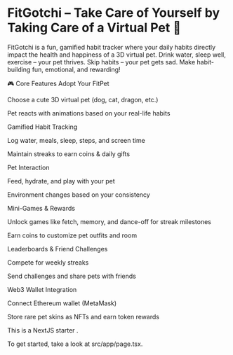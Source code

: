 
# FitGotchi – Take Care of Yourself by Taking Care of a Virtual Pet 🐾




FitGotchi is a fun, gamified habit tracker where your daily habits directly impact the health and happiness of a 3D virtual pet.
Drink water, sleep well, exercise – your pet thrives. Skip habits – your pet gets sad.
Make habit-building fun, emotional, and rewarding!

🎮 Core Features
Adopt Your FitPet

Choose a cute 3D virtual pet (dog, cat, dragon, etc.)

Pet reacts with animations based on your real-life habits

Gamified Habit Tracking

Log water, meals, sleep, steps, and screen time

Maintain streaks to earn coins & daily gifts

Pet Interaction

Feed, hydrate, and play with your pet

Environment changes based on your consistency

Mini-Games & Rewards

Unlock games like fetch, memory, and dance-off for streak milestones

Earn coins to customize pet outfits and room

Leaderboards & Friend Challenges

Compete for weekly streaks

Send challenges and share pets with friends

Web3 Wallet Integration

Connect Ethereum wallet (MetaMask)

Store rare pet skins as NFTs and earn token rewards



This is a NextJS starter .

To get started, take a look at src/app/page.tsx.
